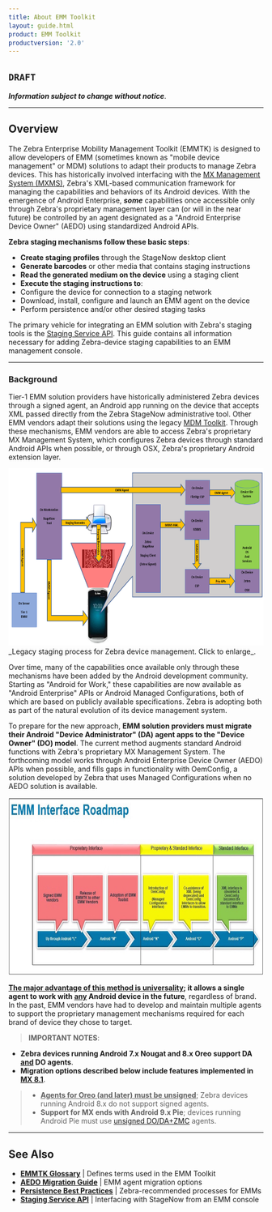 ```yaml
---
title: About EMM Toolkit
layout: guide.html
product: EMM Toolkit
productversion: '2.0'
---
```


## `DRAFT`

**_Information subject to change without notice_**. 

-----

## Overview

The Zebra Enterprise Mobility Management Toolkit (EMMTK) is designed to allow developers of EMM (sometimes known as "mobile device management" or MDM) solutions to adapt their products to manage Zebra devices. This has historically involved interfacing with the [MX Management System (MXMS)](/mx/overview), Zebra's XML-based communication framework for managing the capabilities and behaviors of its Android devices. With the emergence of Android Enterprise, **_some_** capabilities once accessible only through Zebra's proprietary management layer can (or will in the near future) be controlled by an agent designated as a "Android Enterprise Device Owner" (AEDO) using standardized Android APIs. 

**Zebra staging mechanisms follow these basic steps**:​

* **Create staging profiles** through the StageNow desktop client
* **Generate barcodes** or other media that contains staging instructions​
* **Read the generated medium on the device** using a staging client
* **Execute the staging instructions to**:​
 * Configure the device for connection to a staging network​
 * Download, install, configure and launch an EMM agent on the device​
 * Perform persistence and/or other desired staging tasks

The primary vehicle for integrating an EMM solution with Zebra's staging tools is the [Staging Service API](../api). This guide contains all information necessary for adding Zebra-device staging capabilities to an EMM management console. 

<!-- 

WATCH (George's?) GTX (and possibly embed it)

DO WE WANT TO GO HERE: 
Prior solutions required two separate sets of tools: One to generate the XML-based profiles for consumption by a client on the device, and another to read them on the device and configure Zebra devices, and another could export those profiles for deployment through an EMM. Zebra is phasing out the two-tool solution in favor of informing EMM solution providers how to modify their tools to generate the XML. 

 -->

-----

### Background

Tier-1 EMM solution providers have historically administered Zebra devices through a signed agent, an Android app running on the device that accepts XML passed directly from the Zebra StageNow administrative tool. Other EMM vendors adapt their solutions using the legacy [MDM Toolkit](../mdmtk). Through these mechanisms, EMM vendors are able to access Zebra's proprietary MX Management System, which configures Zebra devices through standard Android APIs when possible, or through OSX, Zebra's proprietary Android extension layer.


<img alt="image" style="height:350px" src="legacy_staging_mechanism.png"/>
_Legacy staging process for Zebra device management. Click to enlarge_.
<br>

Over time, many of the capabilities once available only through these mechanisms have been added by the Android development community. Starting as "Android for Work," these capabilities are now available as "Android Enterprise" APIs or Android Managed Configurations, both of which are based on publicly available specifications. Zebra is adopting both as part of the natural evolution of its device management system. 

To prepare for the new approach, **EMM solution providers must migrate their Android "Device Administrator" (DA) agent apps to the "Device Owner" (DO) model**. The current method augments standard Android functions with Zebra's proprietary MX Management System. The forthcoming model works through Android Enterprise Device Owner (AEDO) APIs when possible, and fills gaps in functionality with OemConfig, a solution developed by Zebra that uses Managed Configurations when no AEDO solution is available. 

<img alt="image" style="height:350px" src="../migrateaedo/timeline.jpg"/>

**<u>The major advantage of this method is universality</u>; it allows a single agent to work with <u>any</u> Android device in the future**, regardless of brand. In the past, EMM vendors have had to develop and maintain multiple agents to support the proprietary management mechanisms required for each brand of device they chose to target. 

> **IMPORTANT NOTES**: <br>
* **Zebra devices running Android 7.x Nougat and 8.x Oreo support DA <u>and</u> DO agents**.
* **Migration options described below include features implemented in [MX 8.1](/mx)**.
> * **<u>Agents for Oreo (and later) must be unsigned</u>**; Zebra devices running Android 8.x do not support signed agents.
> * **Support for MX ends with Android 9.x Pie**; devices running Android Pie must use [unsigned DO/DA+ZMC](#unsigneddodazmc) agents.

-----

## See Also

* **[EMMTK Glossary](../glossary)** | Defines terms used in the EMM Toolkit
* **[AEDO Migration Guide](../migrateaedo)** | EMM agent migration options 
* **[Persistence Best Practices](../persistence)** | Zebra-recommended processes for EMMs
* **[Staging Service API](../api)** | Interfacing with StageNow from an EMM console



